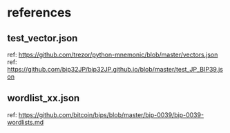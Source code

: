 # references

## test_vector.json

ref: https://github.com/trezor/python-mnemonic/blob/master/vectors.json
ref: https://github.com/bip32JP/bip32JP.github.io/blob/master/test_JP_BIP39.json

## wordlist_xx.json

ref: https://github.com/bitcoin/bips/blob/master/bip-0039/bip-0039-wordlists.md
